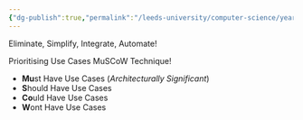 ```yaml
---
{"dg-publish":true,"permalink":"/leeds-university/computer-science/year-2/software-eng-principles/revision/l9-analysis-and-design/"}
---
```



Eliminate, Simplify, Integrate, Automate!

Prioritising Use Cases
MuSCoW Technique!
- **Mu**st Have Use Cases (*Architecturally Significant*)
- **S**hould Have Use Cases
- **Co**uld Have Use Cases
- **W**ont Have Use Cases